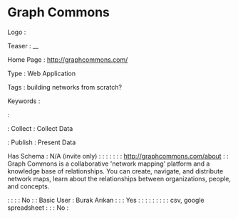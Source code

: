 # Graph Commons

Logo
: ![]()

Teaser
: __

Home Page
: http://graphcommons.com/

Type
: Web Application

Tags
: building networks from scratch?

Keywords
: 

: 


: Collect
: Collect Data

: Publish
: Present Data

Has Schema
: N/A (invite only)
: 
: 
: 
: 
: 
: 
: http://graphcommons.com/about
: 
: Graph Commons is a collaborative &#39;network mapping&#39; platform and a knowledge base of relationships. You can create, navigate, and distribute network maps, learn about the relationships between organizations, people, and concepts.

: 
: 
: 
: No
: 
: Basic User
: Burak Arıkan 
: 
: 
: Yes
: 
: 
: 
: 
: 
: 
: 
: 
: csv, google spreadsheet
: 
: 
: No
: 
